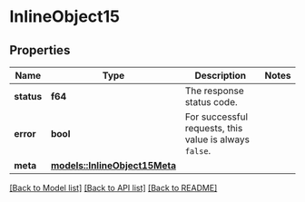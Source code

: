 # InlineObject15

## Properties

Name | Type | Description | Notes
------------ | ------------- | ------------- | -------------
**status** | **f64** | The response status code. | 
**error** | **bool** | For successful requests, this value is always `false`. | 
**meta** | [**models::InlineObject15Meta**](inline_object_15_meta.md) |  | 

[[Back to Model list]](../README.md#documentation-for-models) [[Back to API list]](../README.md#documentation-for-api-endpoints) [[Back to README]](../README.md)


